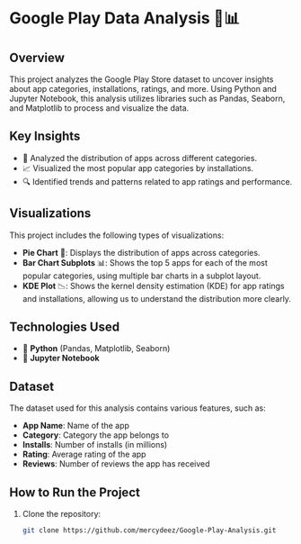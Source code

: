 # Google Play Data Analysis 📱📊

## Overview
This project analyzes the Google Play Store dataset to uncover insights about app categories, installations, ratings, and more. Using Python and Jupyter Notebook, this analysis utilizes libraries such as Pandas, Seaborn, and Matplotlib to process and visualize the data.

## Key Insights
- 🚀 Analyzed the distribution of apps across different categories.
- 📈 Visualized the most popular app categories by installations.
- 🔍 Identified trends and patterns related to app ratings and performance.

## Visualizations
This project includes the following types of visualizations:
- **Pie Chart** 🍰: Displays the distribution of apps across categories.
- **Bar Chart Subplots** 📊: Shows the top 5 apps for each of the most popular categories, using multiple bar charts in a subplot layout.
- **KDE Plot** 📉: Shows the kernel density estimation (KDE) for app ratings and installations, allowing us to understand the distribution more clearly.

## Technologies Used
- 🐍 **Python** (Pandas, Matplotlib, Seaborn)
- 📓 **Jupyter Notebook**

## Dataset
The dataset used for this analysis contains various features, such as:
- **App Name**: Name of the app
- **Category**: Category the app belongs to
- **Installs**: Number of installs (in millions)
- **Rating**: Average rating of the app
- **Reviews**: Number of reviews the app has received

## How to Run the Project
1. Clone the repository:
   ```bash
   git clone https://github.com/mercydeez/Google-Play-Analysis.git
